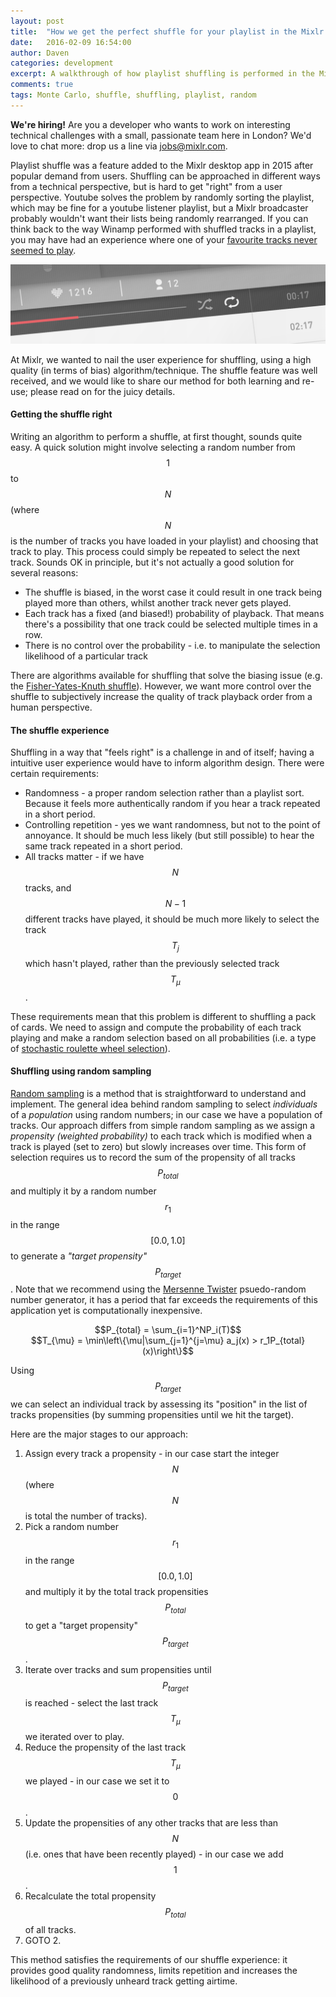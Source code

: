 ```yaml
---
layout: post
title:  "How we get the perfect shuffle for your playlist in the Mixlr app"
date:   2016-02-09 16:54:00
author: Daven
categories: development
excerpt: A walkthrough of how playlist shuffling is performed in the Mixlr desktop app using random sampling. This technique is a universal method that can be applied to many different problem domains.
comments: true
tags: Monte Carlo, shuffle, shuffling, playlist, random
---
```


<p class="info_block"><strong>We're hiring!</strong> Are you a developer who wants to work on interesting technical challenges with a small, passionate team here in London? We'd love to chat more: drop us a line via <a href="mailto:jobs@mixlr.com">jobs@mixlr.com</a>.</p>

Playlist shuffle was a feature added to the Mixlr desktop app in 2015 after popular demand from users.
Shuffling can be approached in different ways from a technical perspective, but is hard to get "right" from a user perspective.
Youtube solves the problem by randomly sorting the playlist, which may be fine for a youtube listener playlist, but a Mixlr broadcaster probably wouldn't want their lists being randomly rearranged.
If you can think back to the way Winamp performed with shuffled tracks in a playlist, you may have had an experience where one of your [favourite tracks never seemed to play](https://thetfp.com/tfp/tilted-technology/60783-how-does-winamps-shuffle-work.html).

![Shuffle control in the Mixlr desktop app](/images/shuffle.png)

At Mixlr, we wanted to nail the user experience for shuffling, using a high quality (in terms of bias) algorithm/technique.
The shuffle feature was well received, and we would like to share our method for both learning and re-use; please read on for the juicy details.


#### Getting the shuffle right

Writing an algorithm to perform a shuffle, at first thought, sounds quite easy.
A quick solution might involve selecting a random number from <span>$$1$$</span> to <span>$$N$$</span> (where <span>$$N$$</span> is the number of tracks you have loaded in your playlist) and choosing that track to play. 
This process could simply be repeated to select the next track. Sounds OK in principle, but it's not actually a good solution for several reasons:

* The shuffle is biased, in the worst case it could result in one track being played more than others, whilst another track never gets played.
* Each track has a fixed (and biased!) probability of playback. That means there's a possibility that one track could be selected multiple times in a row.
* There is no control over the probability - i.e. to manipulate the selection likelihood of a particular track

There are algorithms available for shuffling that solve the biasing issue (e.g. the [Fisher-Yates-Knuth shuffle](https://en.wikipedia.org/wiki/Fisher%E2%80%93Yates_shuffle)).
However, we want more control over the shuffle to subjectively increase the quality of track playback order from a human perspective. 

#### The shuffle experience

Shuffling in a way that "feels right" is a challenge in and of itself; having a intuitive user experience would have to inform algorithm design.
There were certain requirements: 

* Randomness - a proper random selection rather than a playlist sort. Because it feels more authentically random if you hear a track repeated in a short period.
* Controlling repetition - yes we want randomness, but not to the point of annoyance. It should be much less likely (but still possible) to hear the same track repeated in a short period.
* All tracks matter - if we have <span>$$N$$</span> tracks, and <span>$$N - 1$$</span> different tracks have played, it should be much more likely to select the track <span>$$T_j$$</span> which hasn't played, rather than the previously selected track <span>$$T_{\mu}$$</span>.

These requirements mean that this problem is different to shuffling a pack of cards.
We need to assign and compute the probability of each track playing and make a random selection based on all probabilities (i.e. a type of [stochastic roulette wheel selection](http://stackoverflow.com/questions/177271/roulette-selection-in-genetic-algorithms)).

#### Shuffling using random sampling

[Random sampling](https://en.wikipedia.org/wiki/Sampling_(statistics)) is a method that is straightforward to understand and implement.
The general idea behind random sampling to select *individuals* of a *population* using random numbers; in our case we have a population of tracks.
Our approach differs from simple random sampling as we assign a *propensity (weighted probability)* to each track which is modified when a track is played (set to zero) but slowly increases over time.
This form of selection requires us to record the sum of the propensity of all tracks <span>$$P_{total}$$</span> and multiply it by a random number $$r_1$$ in the range <span>$$[0.0, 1.0]$$</span> to generate a *"target propensity"* <span>$$P_{target}$$</span>.
Note that we recommend using the [Mersenne Twister](https://en.wikipedia.org/wiki/Mersenne_Twister) psuedo-random number generator, it has a period that far exceeds the requirements of this application yet is computationally inexpensive.

<center><span>$$P_{total} = \sum_{i=1}^NP_i(T)$$</span></center>

<center><span>$$T_{\mu} = \min\left\{\mu|\sum_{j=1}^{j=\mu} a_j(x) > r_1P_{total}(x)\right\}$$</span></center>

Using <span>$$P_{target}$$</span> we can select an individual track by assessing its "position" in the list of tracks propensities (by summing propensities until we hit the target).

Here are the major stages to our approach:

1. Assign every track a propensity - in our case start the integer <span>$$N$$</span> (where $$N$$ is total the number of tracks).
2. Pick a random number $$r_1$$ in the range <span>$$[0.0, 1.0]$$</span> and multiply it by the total track propensities <span>$$P_{total}$$</span> to get a "target propensity" <span>$$P_{target}$$</span>.
3. Iterate over tracks and sum propensities until <span>$$P_{target}$$</span> is reached - select the last track <span>$$T_{\mu}$$</span> we iterated over to play.
4. Reduce the propensity of the last track <span>$$T_{\mu}$$</span> we played - in our case we set it to <span>$$0$$</span>.
5. Update the propensities of any other tracks that are less than <span>$$N$$</span> (i.e. ones that have been recently played) - in our case we add <span>$$1$$</span>.
6. Recalculate the total propensity <span>$$P_{total}$$</span> of all tracks.
7. GOTO 2.

This method satisfies the requirements of our shuffle experience: it provides good quality randomness, limits repetition and increases the likelihood of a previously unheard track getting airtime.

